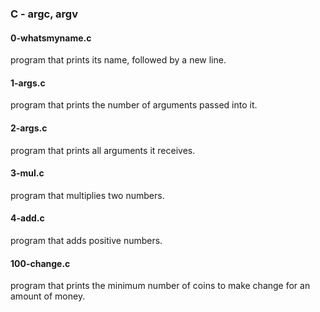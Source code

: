 ### C - argc, argv

#### 0-whatsmyname.c

program that prints its name, followed by a new line.

#### 1-args.c

program that prints the number of arguments passed into it.

#### 2-args.c

program that prints all arguments it receives.

#### 3-mul.c

program that multiplies two numbers.

#### 4-add.c

program that adds positive numbers.

#### 100-change.c

program that prints the minimum number of coins to make change for an amount of money.


